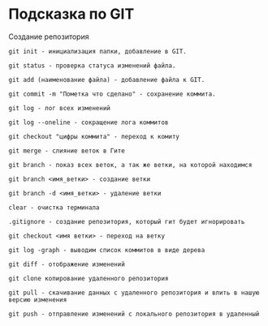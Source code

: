 # Подсказка по GIT

Создание репозитория
```
git init - инициализация папки, добавление в GIT.
```
``````
git status - проверка статуса изменений файла.
``````
``````
git add (наименование файла) - добавление файла к GIT.
``````
``````
git commit -m "Пометка что сделано" - сохранение коммита.
``````
``````
git log - лог всех изменений 
``````
``````
git log --oneline - сокращение лога коммитов
``````
``````
git checkout "цифры коммита" - переход к комиту
``````
``````
git merge - слияние веток в Гите
```````
```````
git branch - показ всех веток, а так же ветки, на которой находимся
```````
```````
git branch <имя_ветки> - создание ветки
``````````
```````
git branch -d <имя_ветки> - удаление ветки
```````
``````
clear - очистка терминала
``````
``````
.gitignore - создание репозитория, который гит будет игнорировать
``````
``````
git checkout <имя ветки> - переход на ветку
``````
``````
git log -graph - выводим список коммитов в виде дерева
```````
``````
git diff - отображение изменений
``````
``````
git clone копирование удаленного репозитория
``````
``````
git pull - скачивание данных с удаленного репозитория и влить в нашую версию изменения
``````
``````
git push - отправление изменений с локального репозитория в удаленный
``````